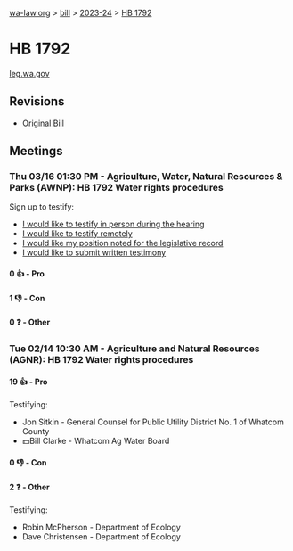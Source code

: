 [wa-law.org](/) > [bill](/bill/) > [2023-24](/bill/2023-24/) > [HB 1792](/bill/2023-24/hb/1792/)

# HB 1792
[leg.wa.gov](https://app.leg.wa.gov/billsummary?BillNumber=1792&Year=2023&Initiative=false)

## Revisions
* [Original Bill](1/)

## Meetings
### Thu 03/16 01:30 PM - Agriculture, Water, Natural Resources & Parks (AWNP): HB 1792 Water rights procedures
Sign up to testify:
* [I would like to testify in person during the hearing](https://app.leg.wa.gov/csi/Testifier/Add?chamber=House&mId=30996&aId=153273&caId=22170&tId=1)
* [I would like to testify remotely](https://app.leg.wa.gov/csi/Testifier/Add?chamber=House&mId=30996&aId=153273&caId=22170&tId=2)
* [I would like my position noted for the legislative record](https://app.leg.wa.gov/csi/Testifier/Add?chamber=House&mId=30996&aId=153273&caId=22170&tId=3)
* [I would like to submit written testimony](https://app.leg.wa.gov/csi/Testifier/Add?chamber=House&mId=30996&aId=153273&caId=22170&tId=4)

#### 0 👍 - Pro

#### 1 👎 - Con

#### 0 ❓ - Other

### Tue 02/14 10:30 AM - Agriculture and Natural Resources (AGNR): HB 1792 Water rights procedures
#### 19 👍 - Pro
Testifying:
* Jon Sitkin - General Counsel for Public Utility District No. 1 of Whatcom County
* 💵Bill Clarke - Whatcom Ag Water Board

#### 0 👎 - Con

#### 2 ❓ - Other
Testifying:
* Robin McPherson - Department of Ecology
* Dave Christensen - Department of Ecology
